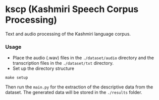 # kscp (Kashmiri Speech Corpus Processing)
Text and audio processing of the Kashmiri language corpus. 
### Usage
* Place the audio (.wav) files in the `./dataset/audio` directory and the transcription files in the `./dataset/txt` directory. 
* Set up the directory structure 
```
make setup
```
Then run the `main.py` for the extraction of the descriptive data from the dataset. The generated data will be stored in the `./results` folder. 

